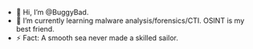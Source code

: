 - 👋 Hi, I’m @BuggyBad. 
- 🌱 I’m currently learning malware analysis/forensics/CTI. OSINT is my best friend.
- ⚡ Fact: A smooth sea never made a skilled sailor.

<!---
BuggyBad/BuggyBad is a ✨ special ✨ repository because its `README.md` (this file) appears on your GitHub profile.
You can click the Preview link to take a look at your changes.
--->
